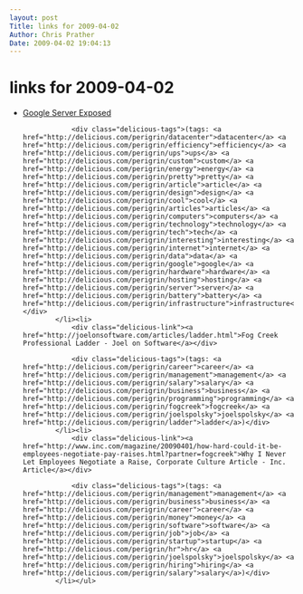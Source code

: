 ```yaml
---
layout: post
Title: links for 2009-04-02  
Author: Chris Prather
Date: 2009-04-02 19:04:13
---
```


# links for 2009-04-02
<ul class="delicious"><li>
                <div class="delicious-link"><a href="http://news.cnet.com/8301-1001_3-10209580-92.html?part=rss&amp;subj=news&amp;tag=2547-1_3-0-20">Google Server Exposed</a></div>
                
                <div class="delicious-tags">(tags: <a href="http://delicious.com/perigrin/datacenter">datacenter</a> <a href="http://delicious.com/perigrin/efficiency">efficiency</a> <a href="http://delicious.com/perigrin/ups">ups</a> <a href="http://delicious.com/perigrin/custom">custom</a> <a href="http://delicious.com/perigrin/energy">energy</a> <a href="http://delicious.com/perigrin/pretty">pretty</a> <a href="http://delicious.com/perigrin/article">article</a> <a href="http://delicious.com/perigrin/design">design</a> <a href="http://delicious.com/perigrin/cool">cool</a> <a href="http://delicious.com/perigrin/articles">articles</a> <a href="http://delicious.com/perigrin/computers">computers</a> <a href="http://delicious.com/perigrin/technology">technology</a> <a href="http://delicious.com/perigrin/tech">tech</a> <a href="http://delicious.com/perigrin/interesting">interesting</a> <a href="http://delicious.com/perigrin/internet">internet</a> <a href="http://delicious.com/perigrin/data">data</a> <a href="http://delicious.com/perigrin/google">google</a> <a href="http://delicious.com/perigrin/hardware">hardware</a> <a href="http://delicious.com/perigrin/hosting">hosting</a> <a href="http://delicious.com/perigrin/server">server</a> <a href="http://delicious.com/perigrin/battery">battery</a> <a href="http://delicious.com/perigrin/infrastructure">infrastructure</a>)</div>
            </li><li>
                <div class="delicious-link"><a href="http://joelonsoftware.com/articles/ladder.html">Fog Creek Professional Ladder - Joel on Software</a></div>
                
                <div class="delicious-tags">(tags: <a href="http://delicious.com/perigrin/career">career</a> <a href="http://delicious.com/perigrin/management">management</a> <a href="http://delicious.com/perigrin/salary">salary</a> <a href="http://delicious.com/perigrin/business">business</a> <a href="http://delicious.com/perigrin/programming">programming</a> <a href="http://delicious.com/perigrin/fogcreek">fogcreek</a> <a href="http://delicious.com/perigrin/joelspolsky">joelspolsky</a> <a href="http://delicious.com/perigrin/ladder">ladder</a>)</div>
            </li><li>
                <div class="delicious-link"><a href="http://www.inc.com/magazine/20090401/how-hard-could-it-be-employees-negotiate-pay-raises.html?partner=fogcreek">Why I Never Let Employees Negotiate a Raise, Corporate Culture Article - Inc. Article</a></div>
                
                <div class="delicious-tags">(tags: <a href="http://delicious.com/perigrin/management">management</a> <a href="http://delicious.com/perigrin/business">business</a> <a href="http://delicious.com/perigrin/career">career</a> <a href="http://delicious.com/perigrin/money">money</a> <a href="http://delicious.com/perigrin/software">software</a> <a href="http://delicious.com/perigrin/job">job</a> <a href="http://delicious.com/perigrin/startup">startup</a> <a href="http://delicious.com/perigrin/hr">hr</a> <a href="http://delicious.com/perigrin/joelspolsky">joelspolsky</a> <a href="http://delicious.com/perigrin/hiring">hiring</a> <a href="http://delicious.com/perigrin/salary">salary</a>)</div>
            </li></ul>
